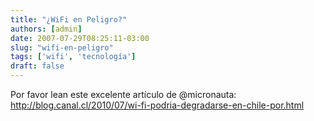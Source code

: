 ```yaml
---
title: "¿WiFi en Peligro?"
authors: [admin]
date: 2007-07-29T08:25:11-03:00
slug: "wifi-en-peligro"
tags: ['wifi', 'tecnología']
draft: false
---
```


Por favor lean este excelente artículo de \@micronauta:
<http://blog.canal.cl/2010/07/wi-fi-podria-degradarse-en-chile-por.html>


